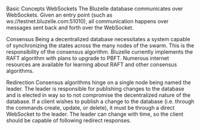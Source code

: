 Basic Concepts
WebSockets
The Bluzelle database communicates over WebSockets. Given an entry point (such as ws://testnet.bluzelle.com:51010), all communication happens over messages sent back and forth over the WebSocket.

Consensus
Being a decentralized database necessitates a system capable of synchronizing the states across the many nodes of the swarm. This is the responsibility of the consensus algorithm. Bluzelle currently implements the RAFT algorithm with plans to upgrade to PBFT. Numerous internet resources are available for learning about RAFT and other consensus algorithms.

Redirection
Consensus algorithms hinge on a single node being named the leader. The leader is responsible for publishing changes to the database and is elected in way so to not compromise the decentralized nature of the database. If a client wishes to publish a change to the database (i.e. through the commands create, update, or delete), it must be through a direct WebSocket to the leader. The leader can change with time, so the client should be capable of following redirect responses.
